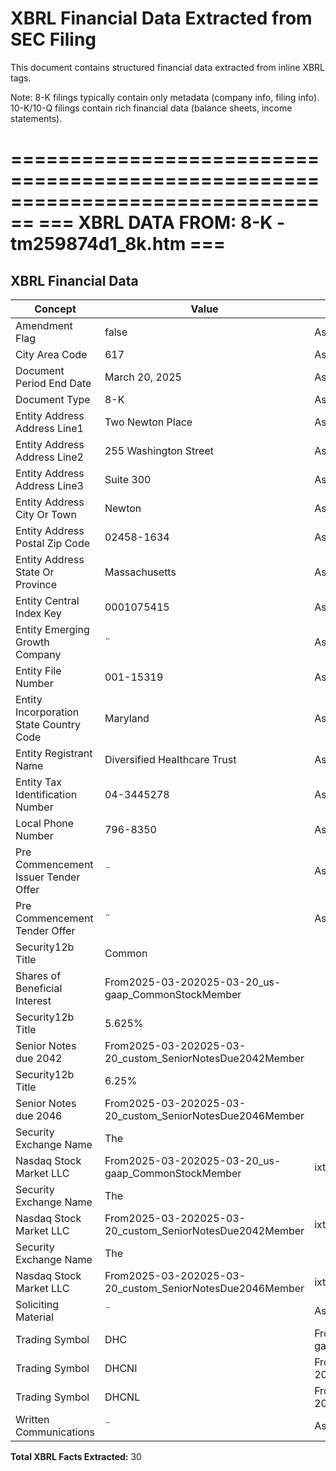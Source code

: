 # XBRL Financial Data Extracted from SEC Filing

This document contains structured financial data extracted from inline XBRL tags.

Note: 8-K filings typically contain only metadata (company info, filing info).
      10-K/10-Q filings contain rich financial data (balance sheets, income statements).


================================================================================
=== XBRL DATA FROM: 8-K - tm259874d1_8k.htm ===
================================================================================

## XBRL Financial Data

| Concept | Value | Context | Format |
|---------|-------|---------|--------|
| Amendment Flag | false | AsOf2025-03-20 |  |
| City Area Code | 617 | AsOf2025-03-20 |  |
| Document Period End Date | March 20, 2025 | AsOf2025-03-20 | ixt:datemonthdayyearen |
| Document Type | 8-K | AsOf2025-03-20 |  |
| Entity Address Address Line1 | Two Newton Place | AsOf2025-03-20 |  |
| Entity Address Address Line2 | 255 Washington Street | AsOf2025-03-20 |  |
| Entity Address Address Line3 | Suite 300 | AsOf2025-03-20 |  |
| Entity Address City Or Town | Newton | AsOf2025-03-20 |  |
| Entity Address Postal Zip Code | 02458-1634 | AsOf2025-03-20 |  |
| Entity Address State Or Province | Massachusetts | AsOf2025-03-20 | ixt-sec:stateprovnameen |
| Entity Central Index Key | 0001075415 | AsOf2025-03-20 |  |
| Entity Emerging Growth Company | ¨ | AsOf2025-03-20 | ixt:booleanfalse |
| Entity File Number | 001-15319 | AsOf2025-03-20 |  |
| Entity Incorporation State Country Code | Maryland | AsOf2025-03-20 | ixt-sec:stateprovnameen |
| Entity Registrant Name | Diversified Healthcare Trust | AsOf2025-03-20 |  |
| Entity Tax Identification Number | 04-3445278 | AsOf2025-03-20 |  |
| Local Phone Number | 796-8350 | AsOf2025-03-20 |  |
| Pre Commencement Issuer Tender Offer | ¨ | AsOf2025-03-20 | ixt:booleanfalse |
| Pre Commencement Tender Offer | ¨ | AsOf2025-03-20 | ixt:booleanfalse |
| Security12b Title | Common
    Shares of Beneficial Interest | From2025-03-202025-03-20_us-gaap_CommonStockMember |  |
| Security12b Title | 5.625%
    Senior Notes due 2042 | From2025-03-202025-03-20_custom_SeniorNotesDue2042Member |  |
| Security12b Title | 6.25%
    Senior Notes due 2046 | From2025-03-202025-03-20_custom_SeniorNotesDue2046Member |  |
| Security Exchange Name | The
    Nasdaq Stock Market LLC | From2025-03-202025-03-20_us-gaap_CommonStockMember | ixt-sec:exchnameen |
| Security Exchange Name | The
    Nasdaq Stock Market LLC | From2025-03-202025-03-20_custom_SeniorNotesDue2042Member | ixt-sec:exchnameen |
| Security Exchange Name | The
    Nasdaq Stock Market LLC | From2025-03-202025-03-20_custom_SeniorNotesDue2046Member | ixt-sec:exchnameen |
| Soliciting Material | ¨ | AsOf2025-03-20 | ixt:booleanfalse |
| Trading Symbol | DHC | From2025-03-202025-03-20_us-gaap_CommonStockMember |  |
| Trading Symbol | DHCNI | From2025-03-202025-03-20_custom_SeniorNotesDue2042Member |  |
| Trading Symbol | DHCNL | From2025-03-202025-03-20_custom_SeniorNotesDue2046Member |  |
| Written Communications | ¨ | AsOf2025-03-20 | ixt:booleanfalse |

**Total XBRL Facts Extracted:** 30


